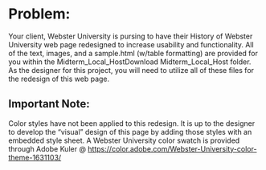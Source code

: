 # Problem:
Your client, Webster University is pursing to have their History of Webster University web page redesigned to increase usability and functionality. 
All of the text, images, and a sample.html (w/table formatting) are provided for you within the Midterm_Local_HostDownload Midterm_Local_Host folder. 
As the designer for this project, you will need to utilize all of these files for the redesign of this web page.


## Important Note:
Color styles have not been applied to this redesign. 
It is up to the designer to develop the “visual” design of this page by adding those styles with an embedded style sheet. 
A Webster University color swatch is provided through Adobe Kuler @ https://color.adobe.com/Webster-University-color-theme-1631103/
